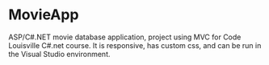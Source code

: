 # MovieApp
ASP/C#.NET movie database application, project using MVC for Code Louisville C#.net course. It is responsive, has custom css, and can be run in the Visual Studio environment.
